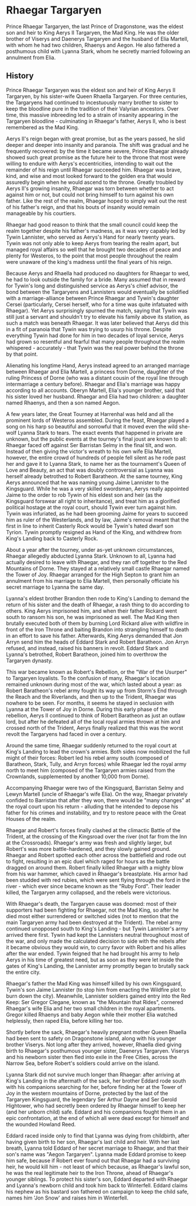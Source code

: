 # Rhaegar Targaryen

Prince Rhaegar Targaryen, the last Prince of Dragonstone, was the eldest son and heir to King Aerys II Targaryen, the Mad King. He was the older brother of Viserys and Daenerys Targaryen and the husband of Elia Martell, with whom he had two children, Rhaenys and Aegon. He also fathered a posthumous child with Lyanna Stark, whom he secretly married following an annulment from Elia.

## History

Prince Rhaegar Targaryen was the eldest son and heir of King Aerys II Targaryen, by his sister-wife Queen Rhaella Targaryen. For three centuries, the Targaryens had continued to incestuously marry brother to sister to keep the bloodline pure in the tradition of their Valyrian ancestors. Over time, this massive inbreeding led to a strain of insanity appearing in the Targaryen bloodline - culminating in Rhaegar's father, Aerys II, who is best remembered as the Mad King.

Aerys II's reign began with great promise, but as the years passed, he slid deeper and deeper into insanity and paranoia. The shift was gradual and he frequently recovered: by the time it became severe, Prince Rhaegar already showed such great promise as the future heir to the throne that most were willing to endure with Aerys's eccentricities, intending to wait out the remainder of his reign until Rhaegar succeeded him. Rhaegar was brave, kind, and wise and most looked forward to the golden era that would assuredly begin when he would ascend to the throne. Greatly troubled by Aerys II's growing insanity, Rhaegar was torn between whether to act against him or not, but could not bring himself to turn against his own father. Like the rest of the realm, Rhaegar hoped to simply wait out the rest of his father's reign, and that his bouts of insanity would remain manageable by his courtiers.

Rhaegar had good reason to think that the small council could keep the realm together despite his father's madness, as it was very capably led by Tywin Lannister, who served as Aerys's Hand for nearly twenty years. Tywin was not only able to keep Aerys from tearing the realm apart, but managed royal affairs so well that he brought two decades of peace and plenty for Westeros, to the point that most people throughout the realm were unaware of the king's madness until the final years of his reign.

Because Aerys and Rhaella had produced no daughters for Rhaegar to wed, he had to look outside the family for a bride. Many assumed that in reward for Tywin's long and distinguished service as Aerys's chief advisor, the bond between the Targaryens and Lannisters would eventually be solidified with a marriage-alliance between Prince Rhaegar and Tywin's daughter Cersei (particularly, Cersei herself, who for a time was quite infatuated with Rhaegar). Yet Aerys surprisingly spurned the match, saying that Tywin was still just a servant and shouldn't try to elevate his family above its station, as such a match was beneath Rhaegar. It was later believed that Aerys did this in a fit of paranoia that Tywin was trying to usurp his throne. Despite everything Tywin had done for him in two decades of loyal service, Aerys had grown so resentful and fearful that many people throughout the realm whispered - accurately - that Tywin was the real power behind the throne by that point.

Alienating his longtime Hand, Aerys instead agreed to an arranged marriage between Rhaegar and Elia Martell, a princess from Dorne, daughter of the ruling Princess of Dorne (who was a distant cousin of the royal line through intermarriage a century before). Rhaegar and Elia's marriage was happy according to all accounts. Oberyn Martell, Elia's younger brother, said that his sister loved her husband. Rhaegar and Elia had two children: a daughter named Rhaenys, and then a son named Aegon.

A few years later, the Great Tourney at Harrenhal was held and all the prominent lords of Westeros assembled. During the feast, Rhaegar played a song on his harp so beautiful and sorrowful that it moved even the wild she-wolf Lyanna Stark to tears. The exact events that happened in private are unknown, but the public events at the tourney's final joust are known to all: Rhaegar faced off against Ser Barristan Selmy in the final tilt, and won. Instead of then giving the victor's wreath to his own wife Elia Martell, however, the entire crowd of hundreds of people fell silent as he rode past her and gave it to Lyanna Stark, to name her as the tournament's Queen of Love and Beauty, an act that was doubly controversial as Lyanna was herself already betrothed to Robert Baratheon. At the same tourney, King Aerys announced that he was naming young Jaime Lannister to the Kingsguard. While he was a very skilled swordsman, Aerys really appointed Jaime to the order to rob Tywin of his eldest son and heir (as the Kingsguard forswear all right to inheritance), and treat him as a glorified political hostage at the royal court, should Tywin ever turn against him. Tywin was infuriated, as he had been grooming Jaime for years to succeed him as ruler of the Westerlands, and by law, Jaime's removal meant that the first in line to inherit Casterly Rock would be Tywin's hated dwarf son Tyrion. Tywin promptly resigned as Hand of the King, and withdrew from King's Landing back to Casterly Rock.

About a year after the tourney, under as-yet unknown circumstances, Rhaegar allegedly abducted Lyanna Stark. Unknown to all, Lyanna had actually desired to leave with Rhaegar, and they ran off together to the Red Mountains of Dorne. They stayed at a relatively small castle Rhaegar named the Tower of Joy. Rhaegar arranged for the High Septon to grant him an annulment from his marriage to Elia Martell, then personally officiate his secret marriage to Lyanna the same day.

Lyanna's eldest brother Brandon then rode to King's Landing to demand the return of his sister and the death of Rhaegar, a rash thing to do according to others. King Aerys imprisoned him, and when their father Rickard went south to ransom his son, he was imprisoned as well. The Mad King then brutally executed both of them by burning Lord Rickard alive with wildfire in front of the Iron Throne and baiting Brandon into strangling himself to death in an effort to save his father. Afterwards, King Aerys demanded that Jon Arryn send him the heads of Eddard Stark and Robert Baratheon. Jon Arryn refused, and instead, raised his banners in revolt. Eddard Stark and Lyanna's betrothed, Robert Baratheon, joined him to overthrow the Targaryen dynasty.

This war became known as Robert's Rebellion, or the "War of the Usurper" to Targaryen loyalists. To the confusion of many, Rhaegar's location remained unknown during most of the war, which lasted about a year: as Robert Baratheon's rebel army fought its way up from Storm's End through the Reach and the Riverlands, and then up to the Trident, Rhaegar was nowhere to be seen. For months, it seems he stayed in seclusion with Lyanna at the Tower of Joy in Dorne. During this early phase of the rebellion, Aerys II continued to think of Robert Baratheon as just an outlaw lord, but after he defeated all of the local royal armies thrown at him and crossed north of the Trident, Aerys finally realized that this was the worst revolt the Targaryens had faced in over a century.

Around the same time, Rhaegar suddenly returned to the royal court at King's Landing to lead the crown's armies. Both sides now mobilized the full might of their forces: Robert led his rebel army south (composed of Baratheon, Stark, Tully, and Arryn forces) while Rhaegar led the royal army north to meet him (composed of the Targaryen armies raised from the Crownlands, supplemented by another 10,000 from Dorne).

Accompanying Rhaegar were two of the Kingsguard, Barristan Selmy and Lewyn Martell (uncle of Rhaegar's wife Elia). On the way, Rhaegar privately confided to Barristan that after they won, there would be "many changes" at the royal court upon his return - alluding that he intended to depose his father for his crimes and instability, and try to restore peace with the Great Houses of the realm.

Rhaegar and Robert's forces finally clashed at the climactic Battle of the Trident, at the crossing of the Kingsroad over the river (not far from the Inn at the Crossroads). Rhaegar's army was fresh and slightly larger, but Robert's was more battle-hardened, and they slowly gained ground. Rhaegar and Robert spotted each other across the battlefield and rode out to fight, resulting in an epic duel which raged for hours as the battle dragged on around them. Robert finally killed Rhaegar with a mighty blow from his war hammer, which caved in Rhaegar's breastplate. His armor had been studded with red rubies, which were sent flying through the ford in the river - which ever since became known as the "Ruby Ford". Their leader killed, the Targaryen army collapsed, and the rebels were victorious.

With Rhaegar's death, the Targaryen cause was doomed: most of their supporters had been fighting for Rhaegar, not the Mad King, so after he died most either surrendered or switched sides (not to mention that the main Targaryen army had been destroyed at the Trident). The rebel army continued unopposed south to King's Landing - but Tywin Lannister's army arrived there first. Tywin had kept the Lannisters neutral throughout most of the war, and only made the calculated decision to side with the rebels after it became obvious they would win, to curry favor with Robert and his allies after the war ended. Tywin feigned that he had brought his army to help Aerys in his time of greatest need, but as soon as they were let inside the gates of King's Landing, the Lannister army promptly began to brutally sack the entire city.

Rhaegar's father the Mad King was himself killed by his own Kingsguard, Tywin's son Jaime Lannister (to stop him from enacting the Wildfire plot to burn down the city). Meanwhile, Lannister soldiers gained entry into the Red Keep: Ser Gregor Clegane, known as "the Mountain that Rides", cornered Rhaegar's wife Elia and her two small children in the royal apartments. Gregor killed Rhaenys and baby Aegon while their mother Elia watched helplessly, then raped Elia, before killing her too.

Shortly before the sack, Rhaegar's heavily pregnant mother Queen Rhaella had been sent to safety on Dragonstone island, along with his younger brother Viserys. Not long after they arrived, however, Rhaella died giving birth to Rhaegar's posthumous younger sister, Daenerys Targaryen. Viserys and his newborn sister then fled into exile in the Free Cities, across the Narrow Sea, before Robert's soldiers could arrive on the island.

Lyanna Stark did not survive much longer than Rhaegar: after arriving at King's Landing in the aftermath of the sack, her brother Eddard rode south with his companions searching for her, before finding her at the Tower of Joy in the western mountains of Dorne, protected by the last of the Targaryen Kingsguard, the legendary Ser Arthur Dayne and Ser Gerold Hightower, who had secretly been ordered by Rhaegar himself to keep her (and her unborn child) safe. Eddard and his companions fought them in an epic confrontation, at the end of which all were dead except for himself and the wounded Howland Reed.

Eddard raced inside only to find that Lyanna was dying from childbirth, after having given birth to her son, Rhaegar's last child and heir. With her last breath, Lyanna told Eddard of her secret marriage to Rhaegar, and that their son's name was "Aegon Targaryen". Lyanna made Eddard promise to keep him safe, because if Robert ever found out that Rhaegar had a surviving heir, he would kill him - not least of which because, as Rhaegar's lawful son, he was the real legitimate heir to the Iron Throne, ahead of Rhaegar's younger siblings. To protect his sister's son, Eddard departed with Rhaegar and Lyanna's newborn child and took him back to Winterfell. Eddard claims his nephew as his bastard son fathered on campaign to keep the child safe, names him 'Jon Snow' and raises him in Winterfell.
